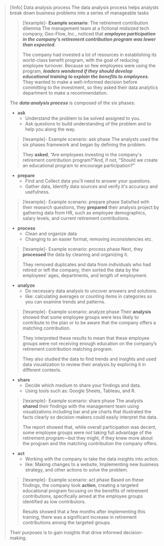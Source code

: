 > [!info] Data analysis process
> The data analysis process helps analysts break down business problems into a series of manageable tasks
> > [!example]- __Example scenario__: The retirement contribution dilemma
> > The management team at a fictional midsized tech company, Geo-Flow, Inc., noticed that ___employee participation in the company’s retirement contribution program was lower than expected___. 
> > 
> > The company had invested a lot of resources in establishing its world-class benefit program, with the goal of reducing employee turnover. Because so few employees were using the program, ___leaders wondered if they should develop educational training to explain the benefits to employees.___ They wanted to make a well-informed decision before committing to the investment, so they asked their data analytics department to make a recommendation.
> 
> The ___data analysis process___ is composed of the six phases:
> - __ask__
> 	- Understand the problem to be solved assigned to you.
> 	- Ask questions to build understanding of the problem and to help you along the way.
> 
> > [!example]- Example scenario: ask phase
> > The analysts used the six phases framework and began by defining the problem. 
> > 
> > They **asked**, “Are employees investing in the company's retirement contribution program?”And, if not, “Should we create an educational program to encourage participation?” 
> > 
> - __prepare__
> 	- Find and Collect data you'll need to answer your questions.
> 	- Gather data, Identify data sources and verify it's accuracy and usefulness.
> 
>> [!example]- Example scenario: prepare phase
>>  Satisfied with their research questions, they **prepared** their analysis project by gathering data from HR, such as employee demographics, salary levels, and current retirement contributions.
>> 
>
> - __process__
> 	- Clean and organize data
> 	- Changing to an easier format, removing inconsistencies etc.
> 
>> [!example]- Example scenario: process phase
>> Next, they **processed** the data by cleaning and organizing it. 
>> 
>> They removed duplicates and data from individuals who had retired or left the company, then sorted the data by the employees’ ages, departments, and length of employment.
> 
> - __analyze__
> 	- Do necessary data analysis to uncover answers and solutions.
> 	- like: calculating averages or counting items in categories so you can examine trends and patterns.
> 
>> [!example]- Example scenario: analyze phase
>> Their **analysis** showed that some employee groups were less likely to contribute to the plan or to be aware that the company offers a matching contribution. 
>> 
>> They interpreted these results to mean that these employee groups were not receiving enough education on the company’s retirement contribution matching program. 
>> 
>> They also studied the data to find trends and insights and used data visualization to review their analysis by exploring it in different contexts.
> 
> - __share__
> 	- Decide which medium to share your findings and data.
> 	- Using tools such as: Google Sheets, Tableau, and R.
> 
>> [!example]- Example scenario: share phase
>> The analysts **shared** their findings with the management team using visualizations including bar and pie charts that illustrated the facts clearly so decision-makers could easily interpret the data. 
>> 
>> The report showed that, while overall participation was decent, some employee groups were not taking full advantage of the retirement program—but they might, if they knew more about the program and the matching contribution the company offers.
> 
> 
> - __act__ 
> 	- Working with the company to take the data  insights into action.
> 	- like: Making changes to a website,  Implementing new business strategy, and other actions to solve the problem.
> 
>> [!example]- Example scenario: act phase
>> Based on these findings, the company took **action**, creating a targeted educational program focusing on the benefits of retirement contributions, specifically aimed at the employee groups identified as low contributors. 
>> 
>> Results showed that a few months after implementing this training, there was a significant increase in retirement contributions among the targeted groups.
> 
> Their purposes is to gain insights that drive informed decision-making.



